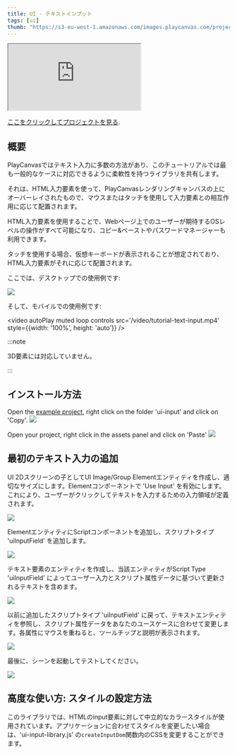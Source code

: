 ```yaml
---
title: UI - テキストインプット
tags: [ui]
thumb: "https://s3-eu-west-1.amazonaws.com/images.playcanvas.com/projects/12/1005906/36C2AF-image-75.jpg"
---
```


<div className="iframe-container">
    <iframe src="https://playcanv.as/p/8ZQaDGf8/" title="User Interface - Text Input" allow="camera; microphone; xr-spatial-tracking; fullscreen" allowfullscreen></iframe>
</div>

[ここをクリックしてプロジェクトを見る][project-link].

## 概要

PlayCanvasではテキスト入力に多数の方法があり、このチュートリアルでは最も一般的なケースに対応できるように柔軟性を持つライブラリを共有します。

それは、HTML入力要素を使って、PlayCanvasレンダリングキャンバスの上にオーバーレイされたもので、マウスまたはタッチを使用して入力要素との相互作用に応じて配置されます。

HTML入力要素を使用することで、Webページ上でのユーザーが期待するOSレベルの操作がすべて可能になり、コピー&ペーストやパスワードマネージャーも利用できます。

タッチを使用する場合、仮想キーボードが表示されることが想定されており、HTML入力要素がそれに応じて配置されます。

ここでは、デスクトップでの使用例です:

![](/img/tutorials/ui-text-input/desktop-preview.gif)

そして、モバイルでの使用例です:

<video autoPlay muted loop controls src='/video/tutorial-text-input.mp4' style={{width: '100%', height: 'auto'}} />

:::note

3D要素には対応していません。

:::

## インストール方法

Open the [example project][project-link], right click on the folder 'ui-input' and click on 'Copy'.
![](/img/tutorials/ui-text-input/copy-folder.gif)

Open your project, right click in the assets panel and click on 'Paste'
![](/img/tutorials/ui-text-input/paste-folder.gif)

## 最初のテキスト入力の追加

UI 2Dスクリーンの子としてUI Image/Group Elementエンティティを作成し、適切なサイズにします。Elementコンポーネントで 'Use Input' を有効にします。これにより、ユーザーがクリックしてテキストを入力するための入力領域が定義されます。

![](/img/tutorials/ui-text-input/create-image-element.gif)

ElementエンティティにScriptコンポーネントを追加し、スクリプトタイプ 'uiInputField' を追加します。

![](/img/tutorials/ui-text-input/add-script-component.gif)

テキスト要素のエンティティを作成し、当該エンティティがScript Type 'uiInputField' によってユーザー入力とスクリプト属性データに基づいて更新されるテキストを含めます。

![](/img/tutorials/ui-text-input/create-text-element.gif)

以前に追加したスクリプトタイプ 'uiInputField' に戻って、テキストエンティティを参照し、スクリプト属性データをあなたのユースケースに合わせて変更します。各属性にマウスを重ねると、ツールチップと説明が表示されます。

![](/img/tutorials/ui-text-input/update-script-type.gif)

最後に、シーンを起動してテストしてください。

![](/img/tutorials/ui-text-input/launch-scene.gif)

## 高度な使い方: スタイルの設定方法

このライブラリでは、HTMLのinput要素に対して中立的なカラースタイルが使用されています。アプリケーションに合わせてスタイルを変更したい場合は、'ui-input-library.js' の`createInputDom`関数内のCSSを変更することができます。

[project-link]: https://playcanvas.com/project/1005906/overview/ui-text-input
